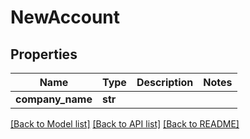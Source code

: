 # NewAccount

## Properties
Name | Type | Description | Notes
------------ | ------------- | ------------- | -------------
**company_name** | **str** |  | 

[[Back to Model list]](../README.md#documentation-for-models) [[Back to API list]](../README.md#documentation-for-api-endpoints) [[Back to README]](../README.md)


